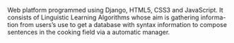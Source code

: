 Web platform programmed using Django, HTML5, CSS3 and JavaScript. It
consists of Linguistic Learning Algorithms whose aim is gathering informa-
tion from users’s use to get a database with syntax information to compose
sentences in the cooking field via a automatic manager.